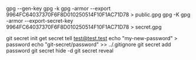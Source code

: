   gpg --gen-key
  gpg -k
  gpg -armor --export 9964FC64037370F6F8D010250514F10F1AC71D78 > public.gpg
  gpg -K
  gpg -armor --export-secret-key 9964FC64037370F6F8D010250514F10F1AC71D78 > secret.gpg

  git secret init
  get secret tell test@test.test
  echo "my-new-password" > password
  echo "git-secret/password" >> ../.gitignore
  git secret add password
  git secret hide -d
  git secret reveal
